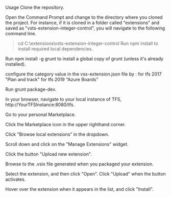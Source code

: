 Usage
Clone the repository.

Open the Command Prompt and change to the directory where you cloned the project. For instance, if it is cloned in a folder called "extensions" and saved as "vsts-extension-integer-control", you will navigate to the following command line.

 > cd C:\extensions\vsts-extension-integer-control
Run npm install to install required local dependencies.

Run npm install -g grunt to install a global copy of grunt (unless it's already installed).

configure the category value in the vss-extension.json file by : 
    for tfs 2017 "Plan and track"
    for tfs 2019 "Azure Boards"

Run grunt package-dev.

In your browser, navigate to your local instance of TFS, http://YourTFSInstance:8080/tfs.

Go to your personal Marketplace.

Click the Marketplace icon in the upper righthand corner.

Click "Browse local extensions" in the dropdown.

Scroll down and click on the "Manage Extensions" widget.

Click the button "Upload new extension".

Browse to the .vsix file generated when you packaged your extension.

Select the extension, and then click "Open". Click "Upload" when the button activates.

Hover over the extension when it appears in the list, and click "Install".